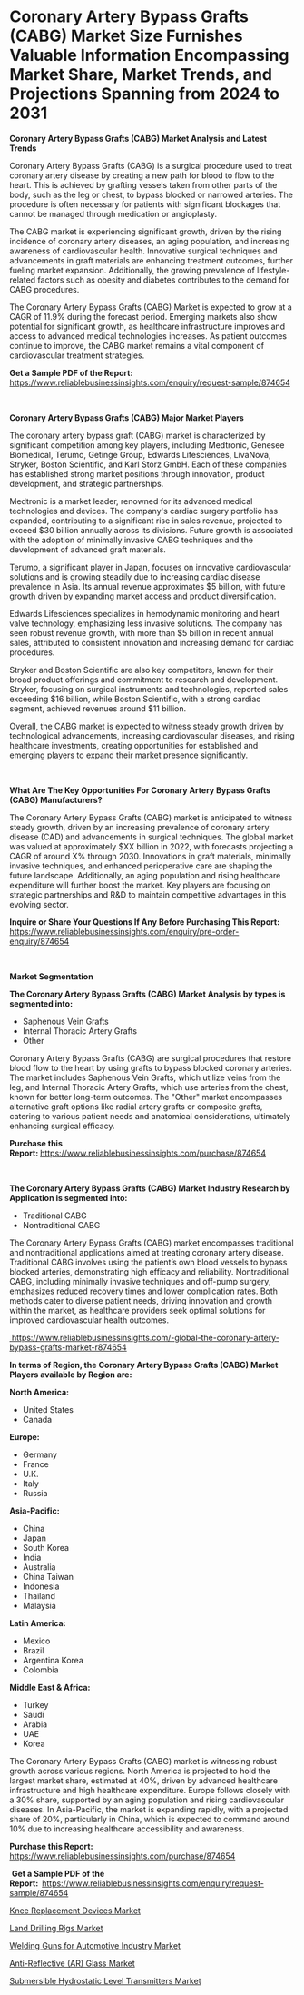 <p><h1>Coronary Artery Bypass Grafts (CABG) Market Size Furnishes Valuable Information Encompassing Market Share, Market Trends, and Projections Spanning from 2024 to 2031</h1></p><p><strong>Coronary Artery Bypass Grafts (CABG) Market Analysis and Latest Trends</strong></p>
<p><p>Coronary Artery Bypass Grafts (CABG) is a surgical procedure used to treat coronary artery disease by creating a new path for blood to flow to the heart. This is achieved by grafting vessels taken from other parts of the body, such as the leg or chest, to bypass blocked or narrowed arteries. The procedure is often necessary for patients with significant blockages that cannot be managed through medication or angioplasty.</p><p>The CABG market is experiencing significant growth, driven by the rising incidence of coronary artery diseases, an aging population, and increasing awareness of cardiovascular health. Innovative surgical techniques and advancements in graft materials are enhancing treatment outcomes, further fueling market expansion. Additionally, the growing prevalence of lifestyle-related factors such as obesity and diabetes contributes to the demand for CABG procedures.</p><p>The Coronary Artery Bypass Grafts (CABG) Market is expected to grow at a CAGR of 11.9% during the forecast period. Emerging markets also show potential for significant growth, as healthcare infrastructure improves and access to advanced medical technologies increases. As patient outcomes continue to improve, the CABG market remains a vital component of cardiovascular treatment strategies.</p></p>
<p><strong>Get a Sample PDF of the Report:&nbsp;</strong> <a href="https://www.reliablebusinessinsights.com/enquiry/request-sample/874654?utm_campaign=1119&utm_medium=2&utm_source=Github&utm_content=ia&utm_term=28102024&utm_id=coronary-artery-bypass-grafts-cabg">https://www.reliablebusinessinsights.com/enquiry/request-sample/874654</a></p>
<p>&nbsp;</p>
<p><strong>Coronary Artery Bypass Grafts (CABG) Major Market Players</strong></p>
<p><p>The coronary artery bypass graft (CABG) market is characterized by significant competition among key players, including Medtronic, Genesee Biomedical, Terumo, Getinge Group, Edwards Lifesciences, LivaNova, Stryker, Boston Scientific, and Karl Storz GmbH. Each of these companies has established strong market positions through innovation, product development, and strategic partnerships.</p><p>Medtronic is a market leader, renowned for its advanced medical technologies and devices. The company's cardiac surgery portfolio has expanded, contributing to a significant rise in sales revenue, projected to exceed $30 billion annually across its divisions. Future growth is associated with the adoption of minimally invasive CABG techniques and the development of advanced graft materials.</p><p>Terumo, a significant player in Japan, focuses on innovative cardiovascular solutions and is growing steadily due to increasing cardiac disease prevalence in Asia. Its annual revenue approximates $5 billion, with future growth driven by expanding market access and product diversification.</p><p>Edwards Lifesciences specializes in hemodynamic monitoring and heart valve technology, emphasizing less invasive solutions. The company has seen robust revenue growth, with more than $5 billion in recent annual sales, attributed to consistent innovation and increasing demand for cardiac procedures.</p><p>Stryker and Boston Scientific are also key competitors, known for their broad product offerings and commitment to research and development. Stryker, focusing on surgical instruments and technologies, reported sales exceeding $16 billion, while Boston Scientific, with a strong cardiac segment, achieved revenues around $11 billion.</p><p>Overall, the CABG market is expected to witness steady growth driven by technological advancements, increasing cardiovascular diseases, and rising healthcare investments, creating opportunities for established and emerging players to expand their market presence significantly.</p></p>
<p>&nbsp;</p>
<p><strong>What Are The Key Opportunities For Coronary Artery Bypass Grafts (CABG) Manufacturers?</strong></p>
<p><p>The Coronary Artery Bypass Grafts (CABG) market is anticipated to witness steady growth, driven by an increasing prevalence of coronary artery disease (CAD) and advancements in surgical techniques. The global market was valued at approximately $XX billion in 2022, with forecasts projecting a CAGR of around X% through 2030. Innovations in graft materials, minimally invasive techniques, and enhanced perioperative care are shaping the future landscape. Additionally, an aging population and rising healthcare expenditure will further boost the market. Key players are focusing on strategic partnerships and R&D to maintain competitive advantages in this evolving sector.</p></p>
<p><strong>Inquire or Share Your Questions If Any Before Purchasing This Report:</strong> <a href="https://www.reliablebusinessinsights.com/enquiry/pre-order-enquiry/874654?utm_campaign=1119&utm_medium=2&utm_source=Github&utm_content=ia&utm_term=28102024&utm_id=coronary-artery-bypass-grafts-cabg">https://www.reliablebusinessinsights.com/enquiry/pre-order-enquiry/874654</a></p>
<p>&nbsp;</p>
<p><strong>Market Segmentation</strong></p>
<p><strong>The Coronary Artery Bypass Grafts (CABG) Market Analysis by types is segmented into:</strong></p>
<p><ul><li>Saphenous Vein Grafts</li><li>Internal Thoracic Artery Grafts</li><li>Other</li></ul></p>
<p><p>Coronary Artery Bypass Grafts (CABG) are surgical procedures that restore blood flow to the heart by using grafts to bypass blocked coronary arteries. The market includes Saphenous Vein Grafts, which utilize veins from the leg, and Internal Thoracic Artery Grafts, which use arteries from the chest, known for better long-term outcomes. The "Other" market encompasses alternative graft options like radial artery grafts or composite grafts, catering to various patient needs and anatomical considerations, ultimately enhancing surgical efficacy.</p></p>
<p><strong>Purchase this Report:&nbsp;</strong><a href="https://www.reliablebusinessinsights.com/purchase/874654?utm_campaign=1119&utm_medium=2&utm_source=Github&utm_content=ia&utm_term=28102024&utm_id=coronary-artery-bypass-grafts-cabg">https://www.reliablebusinessinsights.com/purchase/874654</a></p>
<p>&nbsp;</p>
<p><strong>The Coronary Artery Bypass Grafts (CABG) Market Industry Research by Application is segmented into:</strong></p>
<p><ul><li>Traditional CABG</li><li>Nontraditional CABG</li></ul></p>
<p><p>The Coronary Artery Bypass Grafts (CABG) market encompasses traditional and nontraditional applications aimed at treating coronary artery disease. Traditional CABG involves using the patient’s own blood vessels to bypass blocked arteries, demonstrating high efficacy and reliability. Nontraditional CABG, including minimally invasive techniques and off-pump surgery, emphasizes reduced recovery times and lower complication rates. Both methods cater to diverse patient needs, driving innovation and growth within the market, as healthcare providers seek optimal solutions for improved cardiovascular health outcomes.</p></p>
<p><a href="https://www.reliablebusinessinsights.com/-global-the-coronary-artery-bypass-grafts-market-r874654?utm_campaign=1119&utm_medium=2&utm_source=Github&utm_content=ia&utm_term=28102024&utm_id=coronary-artery-bypass-grafts-cabg">&nbsp;https://www.reliablebusinessinsights.com/-global-the-coronary-artery-bypass-grafts-market-r874654</a></p>
<p><strong>In terms of Region, the Coronary Artery Bypass Grafts (CABG) Market Players available by Region are:</strong></p>
<p>
    <p> <strong> North America: </strong>
        <ul>
            <li>United States</li>
            <li>Canada</li>
        </ul>
        </p> 
    <p> <strong> Europe: </strong>
        <ul>
            <li>Germany</li>
            <li>France</li>
            <li>U.K.</li>
            <li>Italy</li>
            <li>Russia</li>
        </ul>
        </p> 
    <p> <strong> Asia-Pacific: </strong>
        <ul>
            <li>China</li>
            <li>Japan</li>
            <li>South Korea</li>
            <li>India</li>
            <li>Australia</li>
            <li>China Taiwan</li>
            <li>Indonesia</li>
            <li>Thailand</li>
            <li>Malaysia</li>
        </ul>
        </p> 
    <p> <strong> Latin America: </strong>
        <ul>
            <li>Mexico</li>
            <li>Brazil</li>
            <li>Argentina Korea</li>
            <li>Colombia</li>
        </ul>
        </p> 
    <p> <strong> Middle East & Africa: </strong>
        <ul>
            <li>Turkey</li>
            <li>Saudi</li>
            <li>Arabia</li>
            <li>UAE</li>
            <li>Korea</li>
        </ul>
    </p>
    </p>
<p><p>The Coronary Artery Bypass Grafts (CABG) market is witnessing robust growth across various regions. North America is projected to hold the largest market share, estimated at 40%, driven by advanced healthcare infrastructure and high healthcare expenditure. Europe follows closely with a 30% share, supported by an aging population and rising cardiovascular diseases. In Asia-Pacific, the market is expanding rapidly, with a projected share of 20%, particularly in China, which is expected to command around 10% due to increasing healthcare accessibility and awareness.</p></p>
<p><strong>Purchase this Report: </strong><a href="https://www.reliablebusinessinsights.com/purchase/874654?utm_campaign=1119&utm_medium=2&utm_source=Github&utm_content=ia&utm_term=28102024&utm_id=coronary-artery-bypass-grafts-cabg">https://www.reliablebusinessinsights.com/purchase/874654</a></p>
<p>&nbsp;<strong>Get a Sample PDF of the Report:&nbsp;&nbsp;</strong><a href="https://www.reliablebusinessinsights.com/enquiry/request-sample/874654?utm_campaign=1119&utm_medium=2&utm_source=Github&utm_content=ia&utm_term=28102024&utm_id=coronary-artery-bypass-grafts-cabg">https://www.reliablebusinessinsights.com/enquiry/request-sample/874654</a></p>
<p><strong></strong></p>
<p><p><a href="https://www.linkedin.com/pulse/knee-replacement-devices-industry-insights-report-analyzing-ooj5e?utm_campaign=1119&utm_medium=2&utm_source=Github&utm_content=ia&utm_term=28102024&utm_id=coronary-artery-bypass-grafts-cabg">Knee Replacement Devices Market</a></p><p><a href="https://www.linkedin.com/pulse/land-drilling-rigs-market-investigation-industry-evolution-rxcre?utm_campaign=1119&utm_medium=2&utm_source=Github&utm_content=ia&utm_term=28102024&utm_id=coronary-artery-bypass-grafts-cabg">Land Drilling Rigs Market</a></p><p><a href="https://issuu.com/reportprime-2/docs/welding-guns-for-automotive-industr_0229edee03786d?utm_campaign=1119&utm_medium=2&utm_source=Github&utm_content=ia&utm_term=28102024&utm_id=coronary-artery-bypass-grafts-cabg">Welding Guns for Automotive Industry Market</a></p><p><a href="https://github.com/catusaesianou/Market-Research-Report-List-1/blob/main/anti-reflective-ar-glass-market.md?utm_campaign=1119&utm_medium=2&utm_source=Github&utm_content=ia&utm_term=28102024&utm_id=coronary-artery-bypass-grafts-cabg">Anti-Reflective (AR) Glass Market</a></p><p><a href="https://issuu.com/reportprime-2/docs/submersible-hydrostatic-level-trans_259ef59efbdb22?utm_campaign=1119&utm_medium=2&utm_source=Github&utm_content=ia&utm_term=28102024&utm_id=coronary-artery-bypass-grafts-cabg">Submersible Hydrostatic Level Transmitters Market</a></p></p>